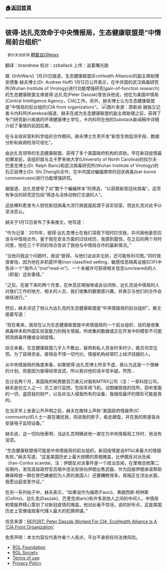 ###  [:house:返回首頁](https://github.com/ourhimalayas/txt)
---


## 彼得·达扎克效命于中央情报局，生态健康联盟是“中情局前台组织”
` 首尔天池农场` [轉載自GNews](https://gnews.org/zh-hans/1894322/)

翻译：brandnew
校对：zzballack
上传：追着曙光跑

据《InfoWars》1月20日报道，生态健康联盟(EcoHealth Alliance)的副主席助理安德鲁·赫夫博士(Dr. Andrew Huff) 1月12日公开表示，在中共国的武汉病毒研究所(Wuhan Institute of Virology)进行功能增强研究(gain-of-function research)的生态健康联盟主席彼得·达扎克(Peter Daszak)曾告诉他说，他在为美国中情局(Central Intelligence Agency，CIA)工作。另外，赫夫博士认为生态健康联盟是“中情局的前台组织(CIA front organization)”。
![](https://assets.gnews.org/wp-content/uploads/2022/01/WhatsApp-Image-2022-01-22-at-23.09.22.jpeg)图片来源：原新闻
据独立记者卡内科阿(Kanekoa)报道，赫夫在成为生态健康联盟的副主席助理之前，获得了专门研究新兴疾病的环境健康博士学位，卡内科阿在他的Substack新闻稿中详细介绍了事情的前因后果。

在与全球非营利科学组织合作期间，赫夫博士负责开发“新型生物监测手段、数据分析和疾病检测可视化”。

由达扎克领导的生态健康联盟，获得了多个美国政府机构的资助。早在新冠疫情最初爆发前，该组织就与北卡罗来纳大学(University of North Carolina)的拉尔夫·巴里克博士(Dr. Ralph Baric)和武汉病毒研究所(Wuhan Institute of Virology)的石正丽博士(Dr. Shi Zhengli)合作，在中共国对蝙蝠携带的冠状病毒(bat-borne coronaviruses)进行功能增强研究。

据报道，达扎克督导了对“数千个蝙蝠样本”的筛选，“以获取新型冠状病毒”。这项有争议的研究还包括“筛选与活体动物打交道的人”。

这些爆料愈发令人担忧新冠病毒大流行病就是起源于该实验室，但达扎克对此予以坚决否认。

赫夫于1月12日发布了多条推文，他写道：

“作为记录：2015年，彼得·达扎克博士在我们深夜下班时拦住我，并问我他是否应该与中情局合作。鉴于我在安全方面的过往经历，我感到震惊。在之后的两个月时间里，他在三个不同的场合告诉了我他与中情局合作的最新情况。”

“当他问我这个问题时，我说“彼得，与他们谈谈并无妨，还可能有利可图。”同时我很害怕，因为他在非机密环境(non classified setting，敏感信息隔离设施SCIF)中告诉一个“局外人”(not“read-in”)、一个未被许可获得相关信息(uncleared)的人（即我）这些事情。”

“之后，在接下来的两个月里，在休息区喝咖啡或会议间隙，达扎克说中情局的人对我们工作的地方、相关的人员、我们收集的数据感兴趣，并表示与他们的合作会继续进行。”

然后，赫夫详述了他认为达扎克的生态健康联盟是“中央情报局的前台组织”。推文接着写道：

“现在看来，我现在认为生态健康联盟是中央情报局的一个前台组织，目的是收集病毒样本和外国实验室能力的相关情报。所收集的数据或正在开发中的模型不可能预测病毒传播或全球疫情。

综合来看，生态健康联盟几乎入不敷出，联邦和私人资金时多时少，裁员司空见惯。为了获得资金，彼得会不惜一切代价。情报机构经常盯上经济拮据的人。

从中央情报局的角度来看，如果彼得·达扎克博士所言不虚，我认为这是一个很棒的计划。但是因为彼得经常说谎，所以我对他的话半信半疑。然而…

在过去两个月，美国政府耗费数百万美元对我和MTRX公司（注：一家科技公司，赫夫是创立人之一）员工进行监控，包括军用飞机，试图摧毁我的住所，窃听里面的一切，盗窃我的财产，以及非法入侵我所有的设备，我相信最坏的情形可能是真的。

在当天早上发表公开声明之前，赫夫在推特上声称“美国政府情报界(IC community)的人士一直在骚扰我，闯进我的房子，偷走硬盘，并在我的房屋各处安装电子监控设备。”

赫夫说，这一切向他表明，当达扎克明确说他一直在为中央情报局工作时，他没有说谎。

“生态健康联盟很可能是中央情报局的前台组织。新冠疫情是自911以来最大的情报失败，”赫夫写道。“这是美国历史上最大规模的真相掩盖，比伊朗反对派丑闻（Iran-Contra scandal，注：伊朗反对派事件是一个政治丑闻，在里根总统第二任期内，发现高级政府官员暗中违法安排向伊朗出售武器，作为回报伊朗承诺帮助确保释放一群在黎巴嫩被扣为人质的美国人）还要糟糕得多。真相正在浮出水面，我愿出庭宣誓作证。”

在另一系列帖子中，赫夫表示，“如果说作为福奇(Fauci)、弗朗西斯·柯林斯(Collins)、达扎克(Daszak)、巴里克(Baric)和许多其他人之间的中间人，中情局和情报界精心策划了对新冠疫情的掩盖，他对此毫不惊讶。说的好听点，这是美国历史上官僚或政客代理人最大的犯罪阴谋。”

信息来源：[REPORT: Peter Daszak Worked For CIA, EcoHealth Alliance Is A ‘CIA Front Organization’](https://www.infowars.com/posts/report-peter-daszak-worked-for-cia-ecohealth-alliance-is-a-cia-front-organization/)



 

免责声明：本文内容仅代表作者个人观点，平台不承担任何法律风险。

- [ROL Foundation](https://rolfoundation.org/)
- [ROL Society](https://rolsociety.org/)
- [Terms of use](https://gnews.org/terms-of-use-3/)
- [Privacy Policy](https://gnews.org/privacy-policy/)
